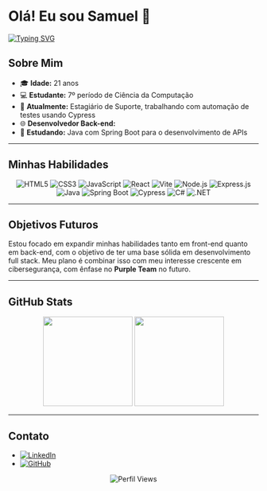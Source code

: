 # Olá! Eu sou Samuel 👋

[![Typing SVG](https://readme-typing-svg.demolab.com?font=Fira+Code&size=24&pause=1000&color=6C788E&width=435&lines=Desenvolvedor+Full+Stack;Estagi%C3%A1rio+de+Suporte;Apaixonado+por+Tecnologia)](https://git.io/typing-svg)

## Sobre Mim

- 🎓 **Idade:** 21 anos
- 💻 **Estudante:** 7º período de Ciência da Computação
- 💼 **Atualmente:** Estagiário de Suporte, trabalhando com automação de testes usando Cypress
- 🌐 **Desenvolvedor Back-end:** 
- 🚀 **Estudando:** Java com Spring Boot para o desenvolvimento de APIs

---

## Minhas Habilidades

<div align="center">
  <img src="https://img.shields.io/badge/HTML5-%23E34F26.svg?style=for-the-badge&logo=html5&logoColor=white" alt="HTML5" />
  <img src="https://img.shields.io/badge/CSS3-%231572B6.svg?style=for-the-badge&logo=css3&logoColor=white" alt="CSS3" />
  <img src="https://img.shields.io/badge/JavaScript-%23323330.svg?style=for-the-badge&logo=javascript&logoColor=%23F7DF1E" alt="JavaScript" />
  <img src="https://img.shields.io/badge/React-%2320232a.svg?style=for-the-badge&logo=react&logoColor=%2361DAFB" alt="React" />
  <img src="https://img.shields.io/badge/Vite-%23646CFF.svg?style=for-the-badge&logo=vite&logoColor=white" alt="Vite" />
  <img src="https://img.shields.io/badge/Node.js-%2343853D.svg?style=for-the-badge&logo=node.js&logoColor=white" alt="Node.js" />
  <img src="https://img.shields.io/badge/Express.js-%23404d59.svg?style=for-the-badge&logo=express&logoColor=white" alt="Express.js" />
  <img src="https://img.shields.io/badge/Java-%23007396.svg?style=for-the-badge&logo=java&logoColor=white" alt="Java" />
  <img src="https://img.shields.io/badge/Spring_Boot-%236DB33F.svg?style=for-the-badge&logo=spring-boot&logoColor=white" alt="Spring Boot" />
  <img src="https://img.shields.io/badge/Cypress-%2317202C.svg?style=for-the-badge&logo=cypress&logoColor=white" alt="Cypress" />
  <img src="https://img.shields.io/badge/C%23-%23239D00.svg?style=for-the-badge&logo=c-sharp&logoColor=white" alt="C#" />
  <img src="https://img.shields.io/badge/.NET-%23007ACC.svg?style=for-the-badge&logo=.net&logoColor=white" alt=".NET" />
</div>

---

## Objetivos Futuros

Estou focado em expandir minhas habilidades tanto em front-end quanto em back-end, com o objetivo de ter uma base sólida em desenvolvimento full stack. Meu plano é combinar isso com meu interesse crescente em cibersegurança, com ênfase no **Purple Team** no futuro.

---

## GitHub Stats

<div align="center">
  <img height="180em" src="https://github-readme-stats.vercel.app/api?username=Zahehn1&show_icons=true&hide_border=true&theme=tokyonight" />
  <img height="180em" src="https://github-readme-stats.vercel.app/api/top-langs/?username=Zahehn1&layout=compact&hide_border=true&theme=tokyonight" />
</div>

---
## Contato

- [![LinkedIn](https://img.shields.io/badge/LinkedIn-%230077B5.svg?style=for-the-badge&logo=linkedin&logoColor=white)](https://www.linkedin.com/in/samuel-cabral-cunha/)
- [![GitHub](https://img.shields.io/badge/GitHub-%23121011.svg?style=for-the-badge&logo=github&logoColor=white)](https://github.com/Zahehn1)


<div align="center">
  <img src="https://komarev.com/ghpvc/?username=SeuUsuario&style=for-the-badge&color=6C788E" alt="Perfil Views" />
</div>

